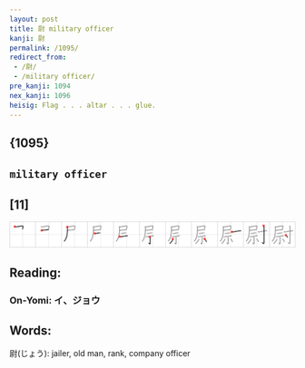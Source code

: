 ```yaml
---
layout: post
title: 尉 military officer
kanji: 尉
permalink: /1095/
redirect_from:
 - /尉/
 - /military officer/
pre_kanji: 1094
nex_kanji: 1096
heisig: Flag . . . altar . . . glue.
---
```


## {1095}

## `military officer`

## [11]

<div class="stroke"><img src="../images/E5B089.png" /></div>

## Reading:

### On-Yomi: イ、ジョウ

## Words:

尉(じょう): jailer, old man, rank, company officer
